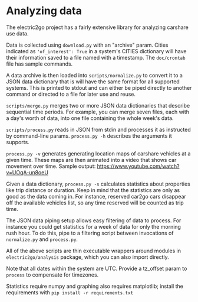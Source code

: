 Analyzing data
==============

The electric2go project has a fairly extensive library for analyzing
carshare use data.

Data is collected using `download.py` with an "archive" param.
Cities indicated as `'of_interest': True` in a system's CITIES dictionary
will have their information saved to a file named with a timestamp. 
The `doc/crontab` file has sample commands.

A data archive is then loaded into `scripts/normalize.py` to convert it
to a JSON data dictionary that is will have the same format for all
supported systems. This is printed to stdout and can either be piped
directly to another command or directed to a file for later use and reuse.

`scripts/merge.py` merges two or more JSON data dictionaries that describe
sequential time periods. For example, you can merge seven files, each with
a day's worth of data, into one file containing the whole week's data.

`scripts/process.py` reads in JSON from stdin and processes it as instructed
by command-line params. `process.py -h` describes the arguments it supports.

`process.py -v` generates generating location maps of carshare vehicles at
a given time. These maps are then animated into a video that shows
car movement over time.
Sample output: https://www.youtube.com/watch?v=UOqA-un8oeU

Given a data dictionary, `process.py -s`  calculates statistics about
properties like trip distance or duration.
Keep in mind that the statistics are only as good as the data coming in.
For instance, reserved car2go cars disappear off the available vehicles list, 
so any time reserved will be counted as trip time.

The JSON data piping setup allows easy filtering of data to process.
For instance you could get statistics for a week of data for only
the morning rush hour. To do this, pipe to a filtering script between
invocations of `normalize.py` and `process.py`.

All of the above scripts are thin executable wrappers around modules in
`electric2go/analysis` package, which you can also import directly.

Note that all dates within the system are UTC. Provide a tz_offset param
to `process` to compensate for timezones.

Statistics require numpy and graphing also requires matplotlib;
install the requirements with `pip install -r requirements.txt`
